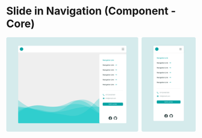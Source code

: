 # Slide in Navigation (Component - Core)

![Rendering of slide in navigation component](https://raw.githubusercontent.com/LucyRa/slide-in-navigation-core/main/nav-slide-simple.png)

